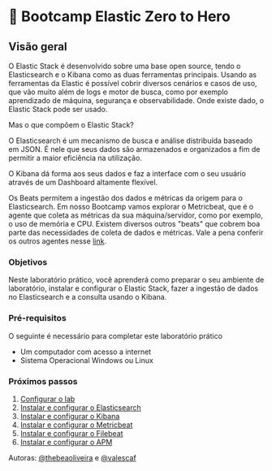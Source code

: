 <a name="HOLTitle"></a>

# 🚀 Bootcamp Elastic Zero to Hero

<a name="Overview"></a>

## Visão geral ##
O Elastic Stack é desenvolvido sobre uma base open source, tendo o Elasticsearch e o Kibana como as duas ferramentas principais.
Usando as ferramentas da Elastic é possível cobrir diversos cenários e casos de uso, que vão muito além de logs e motor de busca, como por exemplo aprendizado de máquina, segurança e observabilidade. Onde existe dado, o Elastic Stack pode ser usado.

Mas o que compõem o Elastic Stack?

O Elasticsearch é um mecanismo de busca e análise distribuída baseado em JSON. É nele que seus dados são armazenados e organizados a fim de permitir a maior eficiência na utilização.

O Kibana dá forma aos seus dados e faz a interface com o seu usuário através de um Dashboard altamente flexível.

Os Beats permitem a ingestão dos dados e métricas da origem para o Elasticsearch. Em nosso Bootcamp vamos explorar o Metricbeat, que é o agente que coleta as métricas da sua máquina/servidor, como por exemplo, o uso de memória e CPU. Existem diversos outros "beats" que cobrem boa parte das necessidades de coleta de dados e métricas. Vale a pena conferir os outros agentes nesse <a href="https://www.elastic.co/pt/products/beats">link</a>.

<a name="Objectives"></a>

### Objetivos ###

Neste laboratório prático, você aprenderá como preparar o seu ambiente de laboratório, instalar e configurar o Elastic Stack, fazer a ingestão de dados no Elasticsearch e a consulta usando o Kibana.

<a name="Prerequisites"></a>

### Pré-requisitos ###

O seguinte é necessário para completar este laboratório prático

- Um computador com acesso a internet
- Sistema Operacional Windows ou Linux

<a name="Exercises"></a>

### Próximos passos ###

1. [Configurar o lab](https://github.com/sysadminas/elastic-zero-to-hero/blob/master/lab/create-lab.md)
2. [Instalar e configurar o Elasticsearch](https://github.com/sysadminas/elastic-zero-to-hero/blob/master/lab/elasticsearch.md)
3. [Instalar e configurar o Kibana](https://github.com/sysadminas/elastic-zero-to-hero/blob/master/lab/kibana.md)
4. [Instalar e configurar o Metricbeat](https://github.com/sysadminas/elastic-zero-to-hero/blob/master/lab/metricbeat.md)
5. [Instalar e configurar o Filebeat](https://github.com/sysadminas/elastic-zero-to-hero/blob/master/lab/filebeat.md)
6. [Instalar e configurar o APM](https://github.com/sysadminas/elastic-zero-to-hero/blob/master/lab/apm.md)

Autoras: [@thebeaoliveira](https://github.com/thebeaoliveira) e [@valescaf](https://github.com/valescaf)
